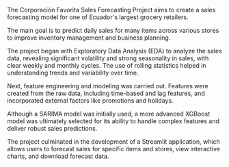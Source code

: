 The Corporación Favorita Sales Forecasting Project aims to create a sales forecasting model for one of Ecuador's largest grocery retailers. 

The main goal is to predict daily sales for many items across various stores to improve inventory management and business planning. 

The project began with Exploratory Data Analysis (EDA) to analyze the sales data, revealing significant volatility and strong seasonality in sales, with clear weekly and monthly cycles. The use of rolling statistics helped in understanding trends and variability over time. 

Next, feature engineering and modeling was carried out. Features were created from the raw data, including time-based and lag features, and incorporated external factors like promotions and holidays. 

Although a SARIMA model was initially used, a more advanced XGBoost model was ultimately selected for its ability to handle complex features and deliver robust sales predictions. 

The project culminated in the development of a Streamlit application, which allows users to forecast sales for specific items and stores, view interactive charts, and download forecast data.  
